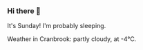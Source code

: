 ### Hi there :wave:

It's Sunday! I'm probably sleeping.

Weather in Cranbrook: partly cloudy, at -4°C.
